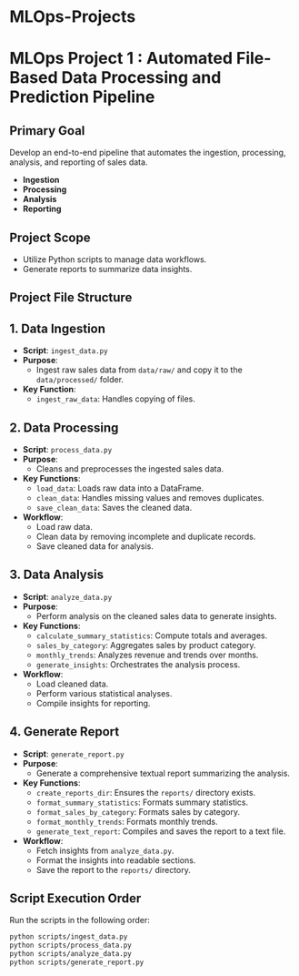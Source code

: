 # MLOps-Projects

# MLOps Project 1 : Automated File-Based Data Processing and Prediction Pipeline

## **Primary Goal**
Develop an end-to-end pipeline that automates the ingestion, processing, analysis, and reporting of sales data.

- **Ingestion**
- **Processing**
- **Analysis**
- **Reporting**

## **Project Scope**
- Utilize Python scripts to manage data workflows.
- Generate reports to summarize data insights.

## **Project File Structure**




## **1. Data Ingestion**
- **Script**: `ingest_data.py`
- **Purpose**:
    - Ingest raw sales data from `data/raw/` and copy it to the `data/processed/` folder.
- **Key Function**:
    - `ingest_raw_data`: Handles copying of files.

## **2. Data Processing**
- **Script**: `process_data.py`
- **Purpose**:
    - Cleans and preprocesses the ingested sales data.
- **Key Functions**:
    - `load_data`: Loads raw data into a DataFrame.
    - `clean_data`: Handles missing values and removes duplicates.
    - `save_clean_data`: Saves the cleaned data.
- **Workflow**:
    - Load raw data.
    - Clean data by removing incomplete and duplicate records.
    - Save cleaned data for analysis.

## **3. Data Analysis**
- **Script**: `analyze_data.py`
- **Purpose**:
    - Perform analysis on the cleaned sales data to generate insights.
- **Key Functions**:
    - `calculate_summary_statistics`: Compute totals and averages.
    - `sales_by_category`: Aggregates sales by product category.
    - `monthly_trends`: Analyzes revenue and trends over months.
    - `generate_insights`: Orchestrates the analysis process.
- **Workflow**:
    - Load cleaned data.
    - Perform various statistical analyses.
    - Compile insights for reporting.

## **4. Generate Report**
- **Script**: `generate_report.py`
- **Purpose**:
    - Generate a comprehensive textual report summarizing the analysis.
- **Key Functions**:
    - `create_reports_dir`: Ensures the `reports/` directory exists.
    - `format_summary_statistics`: Formats summary statistics.
    - `format_sales_by_category`: Formats sales by category.
    - `format_monthly_trends`: Formats monthly trends.
    - `generate_text_report`: Compiles and saves the report to a text file.
- **Workflow**:
    - Fetch insights from `analyze_data.py`.
    - Format the insights into readable sections.
    - Save the report to the `reports/` directory.

## **Script Execution Order**
Run the scripts in the following order:
```sh
python scripts/ingest_data.py
python scripts/process_data.py
python scripts/analyze_data.py
python scripts/generate_report.py


